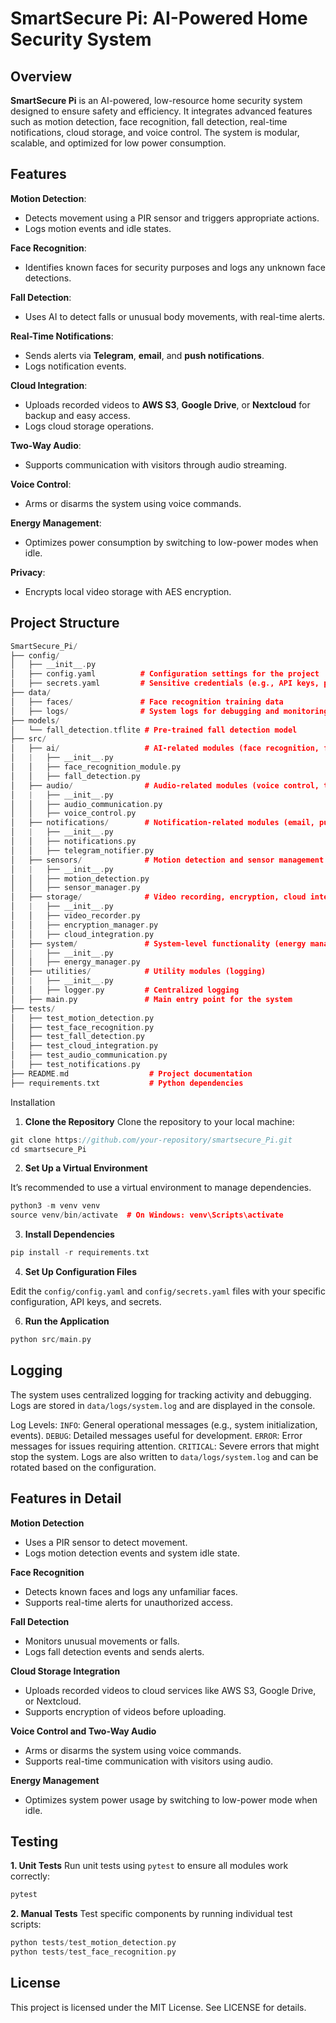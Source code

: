 # SmartSecure Pi: AI-Powered Home Security System

## Overview

**SmartSecure Pi** is an AI-powered, low-resource home security system designed to ensure safety and efficiency. It integrates advanced features such as motion detection, face recognition, fall detection, real-time notifications, cloud storage, and voice control. The system is modular, scalable, and optimized for low power consumption.

## Features

**Motion Detection**:
- Detects movement using a PIR sensor and triggers appropriate actions.
- Logs motion events and idle states.

 **Face Recognition**: 
 - Identifies known faces for security purposes and logs any unknown face detections.
  
 **Fall Detection**: 
 - Uses AI to detect falls or unusual body movements, with real-time alerts.
  
 **Real-Time Notifications**: 
 - Sends alerts via **Telegram**, **email**, and **push notifications**.
 - Logs notification events.
 
 **Cloud Integration**: 
 - Uploads recorded videos to **AWS S3**, **Google Drive**, or **Nextcloud** for backup and easy access.
 - Logs cloud storage operations.

 **Two-Way Audio**:
 - Supports communication with visitors through audio streaming.
  
 **Voice Control**: 
 - Arms or disarms the system using voice commands.

 **Energy Management**: 
 - Optimizes power consumption by switching to low-power modes when idle.

 **Privacy**: 
 - Encrypts local video storage with AES encryption.


## Project Structure
```cpp
SmartSecure_Pi/
├── config/
│   ├── __init__.py 
│   ├── config.yaml          # Configuration settings for the project
│   ├── secrets.yaml         # Sensitive credentials (e.g., API keys, passwords)
├── data/
│   ├── faces/               # Face recognition training data
│   ├── logs/                # System logs for debugging and monitoring
├── models/
│   └── fall_detection.tflite # Pre-trained fall detection model
├── src/
│   ├── ai/                   # AI-related modules (face recognition, fall detection)
│   |   ├── __init__.py 
│   │   ├── face_recognition_module.py
│   │   ├── fall_detection.py
│   ├── audio/                # Audio-related modules (voice control, two-way audio)
│   |   ├── __init__.py 
│   │   ├── audio_communication.py
│   │   ├── voice_control.py
│   ├── notifications/        # Notification-related modules (email, push, telegram)
│   |   ├── __init__.py 
│   │   ├── notifications.py
│   │   ├── telegram_notifier.py
│   ├── sensors/              # Motion detection and sensor management
│   |   ├── __init__.py 
│   │   ├── motion_detection.py
│   │   ├── sensor_manager.py
│   ├── storage/              # Video recording, encryption, cloud integration
│   |   ├── __init__.py 
│   │   ├── video_recorder.py
│   │   ├── encryption_manager.py
│   │   ├── cloud_integration.py
│   ├── system/               # System-level functionality (energy management)
│   |   ├── __init__.py 
│   │   ├── energy_manager.py
│   ├── utilities/            # Utility modules (logging)
│   |   ├── __init__.py 
│   │   ├── logger.py         # Centralized logging
│   ├── main.py               # Main entry point for the system
├── tests/
│   ├── test_motion_detection.py
│   ├── test_face_recognition.py
│   ├── test_fall_detection.py
│   ├── test_cloud_integration.py
│   ├── test_audio_communication.py
│   ├── test_notifications.py
├── README.md                  # Project documentation
├── requirements.txt           # Python dependencies
```

Installation

1. **Clone the Repository**
Clone the repository to your local machine:

```cpp
git clone https://github.com/your-repository/smartsecure_Pi.git
cd smartsecure_Pi
```

2. **Set Up a Virtual Environment**
   
It’s recommended to use a virtual environment to manage dependencies.

```cpp
python3 -m venv venv
source venv/bin/activate  # On Windows: venv\Scripts\activate
```

3. **Install Dependencies**

```cpp
pip install -r requirements.txt
```

4. **Set Up Configuration Files**
   
Edit the `config/config.yaml` and `config/secrets.yaml` files with your specific configuration, API keys, and secrets.


6. **Run the Application**
   
```cpp
python src/main.py
```

## Logging
The system uses centralized logging for tracking activity and debugging. Logs are stored in `data/logs/system.log` and are displayed in the console.

Log Levels:
`INFO`: General operational messages (e.g., system initialization, events).
`DEBUG`: Detailed messages useful for development.
`ERROR`: Error messages for issues requiring attention.
`CRITICAL`: Severe errors that might stop the system.
Logs are also written to `data/logs/system.log` and can be rotated based on the configuration.

## Features in Detail

**Motion Detection**
- Uses a PIR sensor to detect movement.
- Logs motion detection events and system idle state.

**Face Recognition**
- Detects known faces and logs any unfamiliar faces.
- Supports real-time alerts for unauthorized access.

**Fall Detection**
- Monitors unusual movements or falls.
- Logs fall detection events and sends alerts.

**Cloud Storage Integration**
- Uploads recorded videos to cloud services like AWS S3, Google Drive, or Nextcloud.
- Supports encryption of videos before uploading.

**Voice Control and Two-Way Audio**
- Arms or disarms the system using voice commands.
- Supports real-time communication with visitors using audio.

**Energy Management**
- Optimizes system power usage by switching to low-power mode when idle.

## Testing

**1. Unit Tests**
Run unit tests using `pytest` to ensure all modules work correctly:

```cpp
pytest
```

**2. Manual Tests**
Test specific components by running individual test scripts:


```cpp
python tests/test_motion_detection.py
python tests/test_face_recognition.py
```

## License
This project is licensed under the MIT License. See LICENSE for details.

